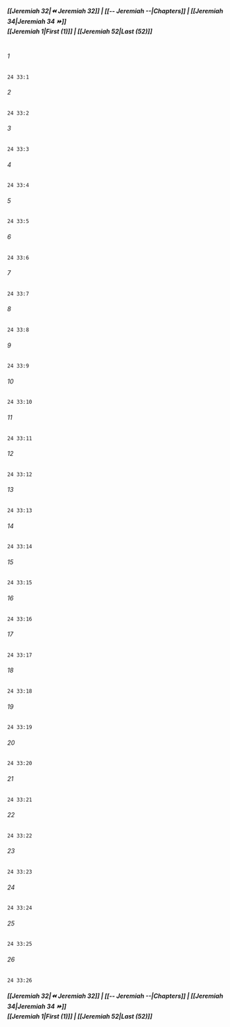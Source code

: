 
##### **[[Jeremiah 32|⏪ Jeremiah 32]] | [[-- Jeremiah --|Chapters]] | [[Jeremiah 34|Jeremiah 34 ⏩]]**<br>**[[Jeremiah 1|First (1)]] | [[Jeremiah 52|Last (52)]]**<br><br>

###### 1
``` verse
24 33:1
```
###### 2
``` verse
24 33:2
```
###### 3
``` verse
24 33:3
```
###### 4
``` verse
24 33:4
```
###### 5
``` verse
24 33:5
```
###### 6
``` verse
24 33:6
```
###### 7
``` verse
24 33:7
```
###### 8
``` verse
24 33:8
```
###### 9
``` verse
24 33:9
```
###### 10
``` verse
24 33:10
```
###### 11
``` verse
24 33:11
```
###### 12
``` verse
24 33:12
```
###### 13
``` verse
24 33:13
```
###### 14
``` verse
24 33:14
```
###### 15
``` verse
24 33:15
```
###### 16
``` verse
24 33:16
```
###### 17
``` verse
24 33:17
```
###### 18
``` verse
24 33:18
```
###### 19
``` verse
24 33:19
```
###### 20
``` verse
24 33:20
```
###### 21
``` verse
24 33:21
```
###### 22
``` verse
24 33:22
```
###### 23
``` verse
24 33:23
```
###### 24
``` verse
24 33:24
```
###### 25
``` verse
24 33:25
```
###### 26
``` verse
24 33:26
```

##### **[[Jeremiah 32|⏪ Jeremiah 32]] | [[-- Jeremiah --|Chapters]] | [[Jeremiah 34|Jeremiah 34 ⏩]]**<br>**[[Jeremiah 1|First (1)]] | [[Jeremiah 52|Last (52)]]**
